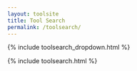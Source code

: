 ```yaml
---
layout: toolsite
title: Tool Search
permalink: /toolsearch/
---
```


{% include toolsearch_dropdown.html %}

{% include toolsearch.html %}

